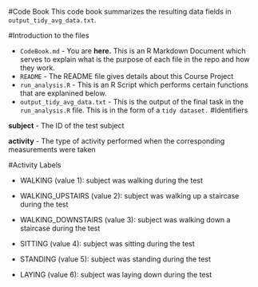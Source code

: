#Code Book
This code book summarizes the resulting data fields in `output_tidy_avg_data.txt`.

#Introduction to the files

* `CodeBook.md` - You are __here.__ This is an R Markdown Document which serves to explain what is the purpose of each file in the repo and how they work.
* `README` - The README file gives details about this Course Project
* `run_analysis.R` - This is an R Script which performs certain functions that are explanined below.
* `output_tidy_avg_data.txt` - This is the output of the final task in the `run_analysis.R` file. This is in the form of a `tidy dataset.`
#Identifiers

**subject** - The ID of the test subject

**activity** - The type of activity performed when the corresponding measurements were taken

#Activity Labels

* WALKING (value 1): subject was walking during the test

* WALKING_UPSTAIRS (value 2): subject was walking up a staircase during the test

* WALKING_DOWNSTAIRS (value 3): subject was walking down a staircase during the test

* SITTING (value 4): subject was sitting during the test

* STANDING (value 5): subject was standing during the test

* LAYING (value 6): subject was laying down during the test
